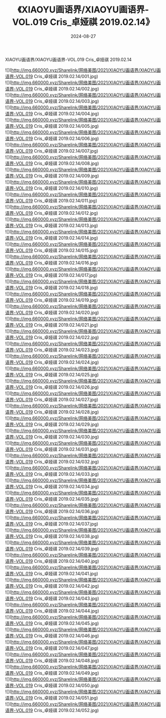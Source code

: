 ﻿---
layout: post
title:  《XIAOYU画语界/XIAOYU画语界-VOL.019 Cris_卓娅祺 2019.02.14》
date:   2024-08-27
img: http://img.660000.xyz/Sharelink/网络美图/2021/XIAOYU画语界/XIAOYU画语界-VOL.019 Cris_卓娅祺 2019.02.14/000.jpg
categories: [美女, 清纯, 唯美]
---

XIAOYU画语界/XIAOYU画语界-VOL.019 Cris_卓娅祺 2019.02.14

 ![](http://img.660000.xyz/Sharelink/网络美图/2021/XIAOYU画语界/XIAOYU画语界-VOL.019 Cris_卓娅祺 2019.02.14/001.jpg) <br>![](http://img.660000.xyz/Sharelink/网络美图/2021/XIAOYU画语界/XIAOYU画语界-VOL.019 Cris_卓娅祺 2019.02.14/002.jpg) <br>![](http://img.660000.xyz/Sharelink/网络美图/2021/XIAOYU画语界/XIAOYU画语界-VOL.019 Cris_卓娅祺 2019.02.14/003.jpg) <br>![](http://img.660000.xyz/Sharelink/网络美图/2021/XIAOYU画语界/XIAOYU画语界-VOL.019 Cris_卓娅祺 2019.02.14/004.jpg) <br>![](http://img.660000.xyz/Sharelink/网络美图/2021/XIAOYU画语界/XIAOYU画语界-VOL.019 Cris_卓娅祺 2019.02.14/005.jpg) <br>![](http://img.660000.xyz/Sharelink/网络美图/2021/XIAOYU画语界/XIAOYU画语界-VOL.019 Cris_卓娅祺 2019.02.14/006.jpg) <br>![](http://img.660000.xyz/Sharelink/网络美图/2021/XIAOYU画语界/XIAOYU画语界-VOL.019 Cris_卓娅祺 2019.02.14/007.jpg) <br>![](http://img.660000.xyz/Sharelink/网络美图/2021/XIAOYU画语界/XIAOYU画语界-VOL.019 Cris_卓娅祺 2019.02.14/008.jpg) <br>![](http://img.660000.xyz/Sharelink/网络美图/2021/XIAOYU画语界/XIAOYU画语界-VOL.019 Cris_卓娅祺 2019.02.14/009.jpg) <br>![](http://img.660000.xyz/Sharelink/网络美图/2021/XIAOYU画语界/XIAOYU画语界-VOL.019 Cris_卓娅祺 2019.02.14/010.jpg) <br>![](http://img.660000.xyz/Sharelink/网络美图/2021/XIAOYU画语界/XIAOYU画语界-VOL.019 Cris_卓娅祺 2019.02.14/011.jpg) <br>![](http://img.660000.xyz/Sharelink/网络美图/2021/XIAOYU画语界/XIAOYU画语界-VOL.019 Cris_卓娅祺 2019.02.14/012.jpg) <br>![](http://img.660000.xyz/Sharelink/网络美图/2021/XIAOYU画语界/XIAOYU画语界-VOL.019 Cris_卓娅祺 2019.02.14/013.jpg) <br>![](http://img.660000.xyz/Sharelink/网络美图/2021/XIAOYU画语界/XIAOYU画语界-VOL.019 Cris_卓娅祺 2019.02.14/014.jpg) <br>![](http://img.660000.xyz/Sharelink/网络美图/2021/XIAOYU画语界/XIAOYU画语界-VOL.019 Cris_卓娅祺 2019.02.14/015.jpg) <br>![](http://img.660000.xyz/Sharelink/网络美图/2021/XIAOYU画语界/XIAOYU画语界-VOL.019 Cris_卓娅祺 2019.02.14/016.jpg) <br>![](http://img.660000.xyz/Sharelink/网络美图/2021/XIAOYU画语界/XIAOYU画语界-VOL.019 Cris_卓娅祺 2019.02.14/017.jpg) <br>![](http://img.660000.xyz/Sharelink/网络美图/2021/XIAOYU画语界/XIAOYU画语界-VOL.019 Cris_卓娅祺 2019.02.14/018.jpg) <br>![](http://img.660000.xyz/Sharelink/网络美图/2021/XIAOYU画语界/XIAOYU画语界-VOL.019 Cris_卓娅祺 2019.02.14/019.jpg) <br>![](http://img.660000.xyz/Sharelink/网络美图/2021/XIAOYU画语界/XIAOYU画语界-VOL.019 Cris_卓娅祺 2019.02.14/020.jpg) <br>![](http://img.660000.xyz/Sharelink/网络美图/2021/XIAOYU画语界/XIAOYU画语界-VOL.019 Cris_卓娅祺 2019.02.14/021.jpg) <br>![](http://img.660000.xyz/Sharelink/网络美图/2021/XIAOYU画语界/XIAOYU画语界-VOL.019 Cris_卓娅祺 2019.02.14/022.jpg) <br>![](http://img.660000.xyz/Sharelink/网络美图/2021/XIAOYU画语界/XIAOYU画语界-VOL.019 Cris_卓娅祺 2019.02.14/023.jpg) <br>![](http://img.660000.xyz/Sharelink/网络美图/2021/XIAOYU画语界/XIAOYU画语界-VOL.019 Cris_卓娅祺 2019.02.14/024.jpg) <br>![](http://img.660000.xyz/Sharelink/网络美图/2021/XIAOYU画语界/XIAOYU画语界-VOL.019 Cris_卓娅祺 2019.02.14/025.jpg) <br>![](http://img.660000.xyz/Sharelink/网络美图/2021/XIAOYU画语界/XIAOYU画语界-VOL.019 Cris_卓娅祺 2019.02.14/026.jpg) <br>![](http://img.660000.xyz/Sharelink/网络美图/2021/XIAOYU画语界/XIAOYU画语界-VOL.019 Cris_卓娅祺 2019.02.14/027.jpg) <br>![](http://img.660000.xyz/Sharelink/网络美图/2021/XIAOYU画语界/XIAOYU画语界-VOL.019 Cris_卓娅祺 2019.02.14/028.jpg) <br>![](http://img.660000.xyz/Sharelink/网络美图/2021/XIAOYU画语界/XIAOYU画语界-VOL.019 Cris_卓娅祺 2019.02.14/029.jpg) <br>![](http://img.660000.xyz/Sharelink/网络美图/2021/XIAOYU画语界/XIAOYU画语界-VOL.019 Cris_卓娅祺 2019.02.14/030.jpg) <br>![](http://img.660000.xyz/Sharelink/网络美图/2021/XIAOYU画语界/XIAOYU画语界-VOL.019 Cris_卓娅祺 2019.02.14/031.jpg) <br>![](http://img.660000.xyz/Sharelink/网络美图/2021/XIAOYU画语界/XIAOYU画语界-VOL.019 Cris_卓娅祺 2019.02.14/032.jpg) <br>![](http://img.660000.xyz/Sharelink/网络美图/2021/XIAOYU画语界/XIAOYU画语界-VOL.019 Cris_卓娅祺 2019.02.14/033.jpg) <br>![](http://img.660000.xyz/Sharelink/网络美图/2021/XIAOYU画语界/XIAOYU画语界-VOL.019 Cris_卓娅祺 2019.02.14/034.jpg) <br>![](http://img.660000.xyz/Sharelink/网络美图/2021/XIAOYU画语界/XIAOYU画语界-VOL.019 Cris_卓娅祺 2019.02.14/035.jpg) <br>![](http://img.660000.xyz/Sharelink/网络美图/2021/XIAOYU画语界/XIAOYU画语界-VOL.019 Cris_卓娅祺 2019.02.14/036.jpg) <br>![](http://img.660000.xyz/Sharelink/网络美图/2021/XIAOYU画语界/XIAOYU画语界-VOL.019 Cris_卓娅祺 2019.02.14/037.jpg) <br>![](http://img.660000.xyz/Sharelink/网络美图/2021/XIAOYU画语界/XIAOYU画语界-VOL.019 Cris_卓娅祺 2019.02.14/038.jpg) <br>![](http://img.660000.xyz/Sharelink/网络美图/2021/XIAOYU画语界/XIAOYU画语界-VOL.019 Cris_卓娅祺 2019.02.14/039.jpg) <br>![](http://img.660000.xyz/Sharelink/网络美图/2021/XIAOYU画语界/XIAOYU画语界-VOL.019 Cris_卓娅祺 2019.02.14/040.jpg) <br>![](http://img.660000.xyz/Sharelink/网络美图/2021/XIAOYU画语界/XIAOYU画语界-VOL.019 Cris_卓娅祺 2019.02.14/041.jpg) <br>![](http://img.660000.xyz/Sharelink/网络美图/2021/XIAOYU画语界/XIAOYU画语界-VOL.019 Cris_卓娅祺 2019.02.14/042.jpg) <br>![](http://img.660000.xyz/Sharelink/网络美图/2021/XIAOYU画语界/XIAOYU画语界-VOL.019 Cris_卓娅祺 2019.02.14/043.jpg) <br>![](http://img.660000.xyz/Sharelink/网络美图/2021/XIAOYU画语界/XIAOYU画语界-VOL.019 Cris_卓娅祺 2019.02.14/044.jpg) <br>![](http://img.660000.xyz/Sharelink/网络美图/2021/XIAOYU画语界/XIAOYU画语界-VOL.019 Cris_卓娅祺 2019.02.14/045.jpg) <br>![](http://img.660000.xyz/Sharelink/网络美图/2021/XIAOYU画语界/XIAOYU画语界-VOL.019 Cris_卓娅祺 2019.02.14/046.jpg) <br>![](http://img.660000.xyz/Sharelink/网络美图/2021/XIAOYU画语界/XIAOYU画语界-VOL.019 Cris_卓娅祺 2019.02.14/047.jpg) <br>![](http://img.660000.xyz/Sharelink/网络美图/2021/XIAOYU画语界/XIAOYU画语界-VOL.019 Cris_卓娅祺 2019.02.14/048.jpg) <br>![](http://img.660000.xyz/Sharelink/网络美图/2021/XIAOYU画语界/XIAOYU画语界-VOL.019 Cris_卓娅祺 2019.02.14/049.jpg) <br>![](http://img.660000.xyz/Sharelink/网络美图/2021/XIAOYU画语界/XIAOYU画语界-VOL.019 Cris_卓娅祺 2019.02.14/050.jpg) <br>![](http://img.660000.xyz/Sharelink/网络美图/2021/XIAOYU画语界/XIAOYU画语界-VOL.019 Cris_卓娅祺 2019.02.14/051.jpg) <br>![](http://img.660000.xyz/Sharelink/网络美图/2021/XIAOYU画语界/XIAOYU画语界-VOL.019 Cris_卓娅祺 2019.02.14/052.jpg) <br>